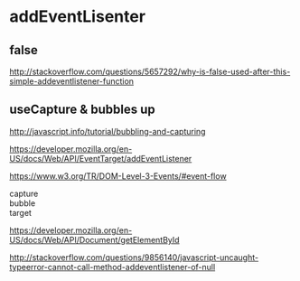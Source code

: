 # addEventLisenter  



## false

http://stackoverflow.com/questions/5657292/why-is-false-used-after-this-simple-addeventlistener-function  



## useCapture & bubbles up  



http://javascript.info/tutorial/bubbling-and-capturing  


https://developer.mozilla.org/en-US/docs/Web/API/EventTarget/addEventListener  

https://www.w3.org/TR/DOM-Level-3-Events/#event-flow  


capture  
bubble  
target  


https://developer.mozilla.org/en-US/docs/Web/API/Document/getElementById  


http://stackoverflow.com/questions/9856140/javascript-uncaught-typeerror-cannot-call-method-addeventlistener-of-null  









